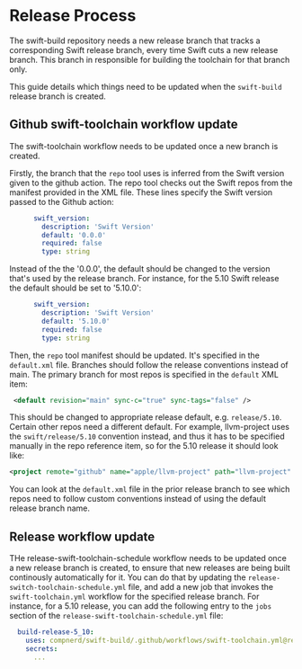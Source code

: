 # Release Process

The swift-build repository needs a new release branch that tracks a corresponding
Swift release branch, every time Swift cuts a new release branch. This branch
in responsible for building the toolchain for that branch only.

This guide details which things need to be updated when
the `swift-build` release branch is created.

## Github swift-toolchain workflow update

The swift-toolchain workflow needs to be updated once a new branch is created.

Firstly, the branch that the `repo` tool uses is inferred from the Swift version given to the 
github action. The repo tool checks
out the Swift repos from the manifest provided in the XML file. These lines
specify the Swift version passed to the Github action:

```yaml
      swift_version:
        description: 'Swift Version'
        default: '0.0.0'
        required: false
        type: string
```

Instead of the the '0.0.0', the default should be changed to the version that's
used by the release branch. For instance, for the 5.10 Swift release the default
should be set to '5.10.0':

```yaml
      swift_version:
        description: 'Swift Version'
        default: '5.10.0'
        required: false
        type: string
```

Then, the `repo` tool manifest should be updated. It's specified in the `default.xml` file.
Branches should follow the release conventions instead of main. The primary branch for most repos 
is specified in the `default` XML item:

```xml
 <default revision="main" sync-c="true" sync-tags="false" />
 ```

This should be changed to appropriate release default, e.g. `release/5.10`.
Certain other repos need a different default. For example, llvm-project uses
the `swift/release/5.10` convention instead, and thus it has to be specified
manually in the repo reference item, so for the 5.10 release it should look like:
```xml
<project remote="github" name="apple/llvm-project" path="llvm-project" revision="swift/release/5.10" />
```

You can look at the `default.xml` file in the prior release branch to see which repos need to follow
custom conventions instead of using the default release branch name.

## Release workflow update

THe release-swift-toolchain-schedule workflow needs to be updated once a new release branch is
created, to ensure that new releases are being built continously automatically for it.
You can do that by updating the `release-switch-toolchain-schedule.yml` file, and add a new
job that invokes the `swift-toolchain.yml` workflow for the specified release branch.
For instance, for a 5.10 release, you can add the following entry to the `jobs` section
of the `release-swift-toolchain-schedule.yml` file:

```yaml
  build-release-5_10:
    uses: compnerd/swift-build/.github/workflows/swift-toolchain.yml@release/5.10
    secrets:
      ...
```
